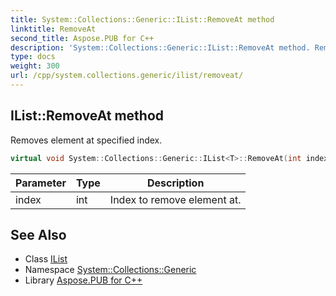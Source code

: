 ```yaml
---
title: System::Collections::Generic::IList::RemoveAt method
linktitle: RemoveAt
second_title: Aspose.PUB for C++
description: 'System::Collections::Generic::IList::RemoveAt method. Removes element at specified index in C++.'
type: docs
weight: 300
url: /cpp/system.collections.generic/ilist/removeat/
---
```

## IList::RemoveAt method


Removes element at specified index.

```cpp
virtual void System::Collections::Generic::IList<T>::RemoveAt(int index)=0
```


| Parameter | Type | Description |
| --- | --- | --- |
| index | int | Index to remove element at. |

## See Also

* Class [IList](../)
* Namespace [System::Collections::Generic](../../)
* Library [Aspose.PUB for C++](../../../)
